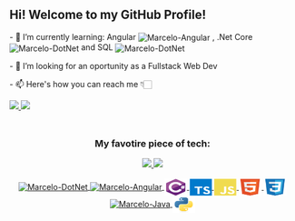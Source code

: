 
<!--
**MarceloCFerraz/MarceloCFerraz** is a ✨ _special_ ✨ repository because its `README.md` (this file) appears on your GitHub profile.

Here are some ideas to get you started:


- 🔭 I’m currently working on Nagem
- 🤔 I’m looking for help with ...
- 😄 Pronouns: ...
- ⚡ Fun fact: ...
- 💬 Ask me about ...

-->

## Hi! Welcome to my GitHub Profile!

<div>
  <p>
    - 🧠 I’m currently learning: Angular 
    <img align="center" alt="Marcelo-Angular" height="18" width="24" src="https://cdn.jsdelivr.net/gh/devicons/devicon/icons/angularjs/angularjs-original.svg">
    , .Net Core 
    <img align="center" alt="Marcelo-DotNet" height="18" width="24" src="https://cdn.jsdelivr.net/gh/devicons/devicon/icons/dot-net/dot-net-plain.svg">
    and SQL 
    <img align="center" alt="Marcelo-DotNet" height="18" width="24" src="https://cdn.jsdelivr.net/gh/devicons/devicon/icons/mysql/mysql-original.svg">
  </p>
  <p>
    - 🔭 I’m looking for an oportunity as a Fullstack Web Dev
  </p>
  <p>
    - 📫 Here's how you can reach me 👇🏻
  </p>
</div>
 
<div> 
  <a 
     href="kedin.com/in/marcelocferrazpnz/" 
     target="_blank">
    <img src="https://img.shields.io/badge/-LinkedIn-%230077B5?style=for-the-badge&logo=linkedin&logoColor=white" target="_blank">
  </a> 
  <a 
     href = "mailto:carvalhoferrazmarcelo@gmail.com">
    <img src="https://img.shields.io/badge/-Gmail-%23333?style=for-the-badge&logo=gmail&logoColor=white" target="_blank">
  </a>
 
</div>

  <br>
  
  
  ##
  
<div align="center" style="display: inline_block">
  <h3> 
    My favotire piece of tech:
  </h3>
<div align="center">
  <a href="https://github.com/MarceloCFerraz">
    
  <img height="180em" src="https://github-readme-stats.vercel.app/api/top-langs/?username=MarceloCFerraz&layout=compact&langs_count=7&theme=codeSTACKr"/>
    
  <img height="180em" src="https://github-readme-stats.vercel.app/api?username=MarceloCFerraz&show_icons=true&theme=codeSTACKr&include_all_commits=true&count_private=true"/>
</div>
  <br>
  <a href="https://github.com/MarceloCFerraz">
    <img align="center" alt="Marcelo-DotNet" height="30" width="40" src="https://cdn.jsdelivr.net/gh/devicons/devicon/icons/dotnetcore/dotnetcore-original.svg">
    <img align="center" alt="Marcelo-Angular" height="30" width="40" src="https://cdn.jsdelivr.net/gh/devicons/devicon/icons/angularjs/angularjs-original.svg">
    <img align="center" alt="Marcelo-Csharp" height="30" width="40" src="https://raw.githubusercontent.com/devicons/devicon/master/icons/csharp/csharp-original.svg">
    <img align="center" alt="Marcelo-Ts" height="30" width="40" src="https://raw.githubusercontent.com/devicons/devicon/master/icons/typescript/typescript-plain.svg">
    <img align="center" alt="Marcelo-Js" height="30" width="40" src="https://raw.githubusercontent.com/devicons/devicon/master/icons/javascript/javascript-plain.svg">
    <img align="center" alt="Marcelo-HTML" height="30" width="40" src="https://raw.githubusercontent.com/devicons/devicon/master/icons/html5/html5-original.svg">
    <img align="center" alt="Marcelo-CSS" height="30" width="40" src="https://raw.githubusercontent.com/devicons/devicon/master/icons/css3/css3-original.svg">
    <img align="center" alt="Marcelo-Java" height="30" width="40" src="https://cdn.jsdelivr.net/gh/devicons/devicon/icons/java/java-original.svg">  
    <img align="center" alt="Marcelo-Python" height="30" width="40" src="https://raw.githubusercontent.com/devicons/devicon/master/icons/python/python-original.svg">
  </a>
  
</div>
